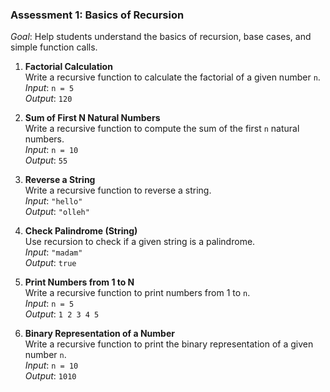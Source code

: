 ### **Assessment 1: Basics of Recursion**
*Goal*: Help students understand the basics of recursion, base cases, and simple function calls.

1. **Factorial Calculation**  
   Write a recursive function to calculate the factorial of a given number `n`.  
   *Input*: `n = 5`  
   *Output*: `120`

2. **Sum of First N Natural Numbers**  
   Write a recursive function to compute the sum of the first `n` natural numbers.  
   *Input*: `n = 10`  
   *Output*: `55`

3. **Reverse a String**  
   Write a recursive function to reverse a string.  
   *Input*: `"hello"`  
   *Output*: `"olleh"`

4. **Check Palindrome (String)**  
   Use recursion to check if a given string is a palindrome.  
   *Input*: `"madam"`  
   *Output*: `true`

5. **Print Numbers from 1 to N**  
   Write a recursive function to print numbers from 1 to `n`.  
   *Input*: `n = 5`  
   *Output*: `1 2 3 4 5`

6. **Binary Representation of a Number**  
   Write a recursive function to print the binary representation of a given number `n`.  
   *Input*: `n = 10`  
   *Output*: `1010`
